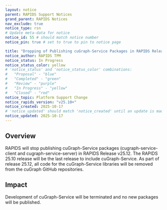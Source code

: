 ```yaml
---
layout: notice
parent: RAPIDS Support Notices
grand_parent: RAPIDS Notices
nav_exclude: true
notice_type: rsn
# Update meta-data for notice
notice_id: 55 # should match notice number
notice_pin: true # set to true to pin to notice page

title: "Dropping of Publishing cuGraph-Service Packages in RAPIDS Release v25.12"
notice_author: RAPIDS TPM
notice_status: In Progress
notice_status_color: yellow
# 'notice_status' and 'notice_status_color' combinations:
#   "Proposal" - "blue"
#   "Completed" - "green"
#   "Review" - "purple"
#   "In Progress" - "yellow"
#   "Closed" - "red"
notice_topic: Platform Support Change
notice_rapids_version: "v25.10+"
notice_created: 2025-10-17
# 'notice_updated' should match 'notice_created' until an update is made
notice_updated: 2025-10-17
---
```


## Overview

RAPIDS will stop publishing cuGraph-Service packages (cugraph-service-client and cugraph-service-server) in RAPIDS Release v25.12. The RAPIDS 25.10 release will be the last release to include cuGraph-Service.  As part of release 25.12,
all code for the cuGraph-Service libraries will be removed from the cuGraph GitHub repositories.

## Impact

Development of cuGraph-Service will be terminated and no new packages will be published.
